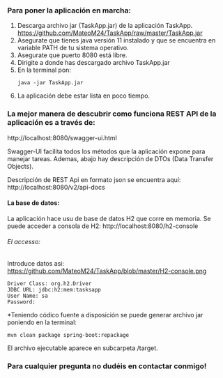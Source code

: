 ### Para poner la aplicación en marcha:
1) Descarga archivo jar (TaskApp.jar) de la aplicación TaskApp. https://github.com/MateoM24/TaskApp/raw/master/TaskApp.jar
2) Asegurate que tienes java versión 11 instalado y que se encuentra en variable PATH de tu sistema operativo.
3) Asegurate que puerto 8080 está libre.
4) Dirigite a donde has descargado archivo TaskApp.jar
5) En la terminal pon:
   ```
   java -jar TaskApp.jar
   ```
6) La aplicación debe estar lista en poco tiempo.


### La mejor manera de descubrir como funciona REST API de la aplicación es a través de:
http://localhost:8080/swagger-ui.html

Swagger-UI facilita todos los métodos que la aplicación expone para manejar tareas.
Ademas, abajo hay descripción de DTOs (Data Transfer Objects).

Descripción de REST Api en formato json se encuentra aquí:  
http://localhost:8080/v2/api-docs

#### La base de datos:
La aplicación hace usu de base de datos H2 que corre en memoria.
Se puede acceder a consola de H2:
http://localhost:8080/h2-console

###### El accesso:
Introduce datos asi:
https://github.com/MateoM24/TaskApp/blob/master/H2-console.png
```
Driver Class: org.h2.Driver
JDBC URL: jdbc:h2:mem:tasksapp
User Name: sa
Password:
```
*Teniendo códico fuente a disposición se puede generar archivo jar poniendo en la terminal:
```
mvn clean package spring-boot:repackage
```
El archivo ejecutable aparece en subcarpeta /target.

### Para cualquier pregunta no dudéis en contactar conmigo!